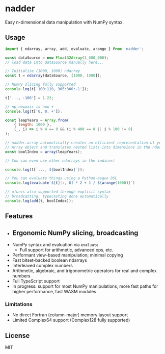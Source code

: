 # nadder
Easy n-dimensional data manipulation with NumPy syntax.

## Usage
```js
import { ndarray, array, add, evaluate, arange } from 'nadder';

const dataSource = new Float32Array(1_000_000);
// load data into dataSource manually here...

// Initialize (1000, 1000) ndarray
const t = ndarray(dataSource, [1000, 1000]);

// NumPy slicing fully supported
console.log(t['100:110, 305:300:-1']);

t['..., :100'] = 1.23;

// np.newaxis is now +
console.log(t['0, 0, +']);

const leapYears = Array.from(
    { length: 1000 },
    (_, i) => i % 4 == 0 && (i % 400 == 0 || i % 100 != 0)
);

// nadder.array automatically creates an efficient representation of your
// Array object and translates nested lists into dimensions in the ndarray
const boolIndex = array(leapYears);

// You can even use other ndarrays in the indices!

console.log(t[`..., ${boolIndex}`]);

// You can evaluate things using a Python-esque DSL
console.log(evaluate`${t}[:, 0] * 2 + 1 / ${arange(1000)}`)

// ufuncs also supported through explicit syntax
// broadcasting, typecasting done automatically
console.log(add(t, boolIndex));
```

## Features
- Ergonomic NumPy slicing, broadcasting
  - 
- NumPy syntax and evaluation via `evaluate`
  - Full support for arithmetic, advanced ops, etc.
- Performant view-based manipulation; minimal copying
- Fast bitset-backed boolean ndarrays
- Interleaved complex numbers
- Arithmetic, algebraic, and trigonometric operators for real and complex numbers
- Full TypeScript support
- In progress: support for most NumPy manipulations, more fast paths for higher performance, fast WASM modules

### Limitations
- No direct Fortran (column-major) memory layout support
- Limited Complex64 support (Complex128 fully supported)

## License
MIT